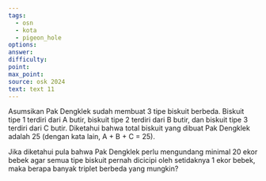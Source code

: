 ```yaml
---
tags:
  - osn
  - kota
  - pigeon_hole
options: 
answer: 
difficulty: 
point: 
max_point: 
source: osk 2024
text: text 11
---
```


Asumsikan Pak Dengklek sudah membuat 3 tipe biskuit berbeda. Biskuit tipe 1 terdiri dari A butir, biskuit tipe 2 terdiri dari B butir, dan biskuit tipe 3 terdiri dari C butir. Diketahui bahwa total biskuit yang dibuat Pak Dengklek adalah 25 (dengan kata lain, A + B + C = 25).

Jika diketahui pula bahwa Pak Dengklek perlu mengundang minimal 20 ekor bebek agar semua tipe biskuit pernah dicicipi oleh setidaknya 1 ekor bebek, maka berapa banyak triplet berbeda yang mungkin?
